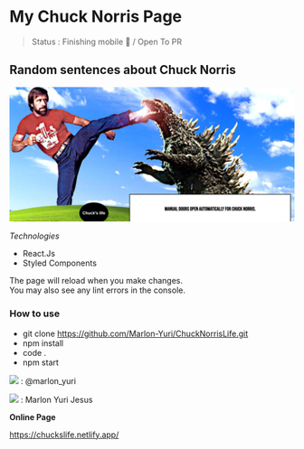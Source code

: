 # My Chuck Norris Page

> Status : Finishing mobile 🚧  / Open To PR

## Random sentences about Chuck Norris

<img width ='600px' src ='https://github.com/Marlon-Yuri/ChuckNorrisLife/blob/master/src/assets/chuckreadme.png' />

*Technologies*

+ React.Js
+ Styled Components

The page will reload when you make changes.\
You may also see any lint errors in the console.

### How to use

 - git clone https://github.com/Marlon-Yuri/ChuckNorrisLife.git
 - npm install
 - code .
 - npm start


<img src ='https://img.shields.io/badge/Instagram-E4405F?style=for-the-badge&logo=instagram&logoColor=white' /> : @marlon_yuri

<img src ='https://img.shields.io/badge/LinkedIn-0077B5?style=for-the-badge&logo=linkedin&logoColor=white' />  : Marlon Yuri Jesus

**Online Page**  

https://chuckslife.netlify.app/
